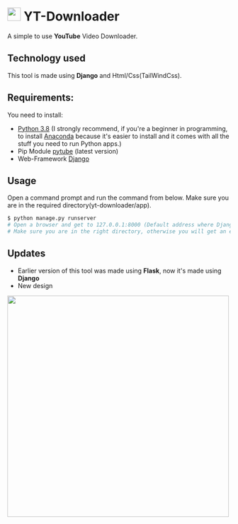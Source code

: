 # <img src="https://i.imgur.com/vRz9BFk.png" width="30px"> YT-Downloader

A simple to use **YouTube** Video Downloader.


## Technology used
This tool is made using **Django** and Html/Css(TailWindCss).

## Requirements:
You need to install:
* [Python 3.8](https://www.python.org/) (I strongly recommend, if you're a beginner in programming, to install [Anaconda](https://www.anaconda.com/products/individual) because it's easier to install and it comes with all the stuff you need to run Python apps.)
* Pip Module [pytube](https://pypi.org/project/pytube/) (latest version)
* Web-Framework [Django](https://www.djangoproject.com/download/)

## Usage
Open a command prompt and run the command from below. Make sure you are in the required directory(yt-downloader/app).
```bash
$ python manage.py runserver
# Open a browser and get to 127.0.0.1:8000 (Default address where Django starts the web app)
# Make sure you are in the right directory, otherwise you will get an error.
```

## Updates
* Earlier version of this tool was made using **Flask**, now it's made using **Django**
* New design

 
<img src = "https://i.imgur.com/NloVBtG.png" width = "500px">


